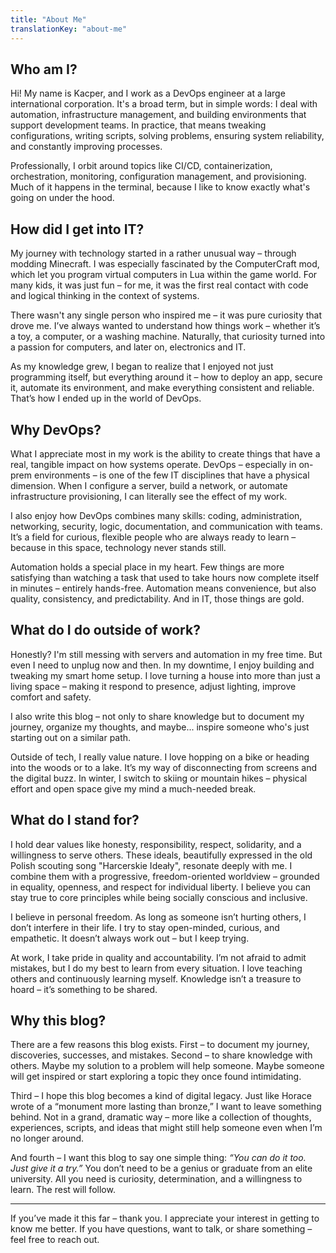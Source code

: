 ```yaml
---
title: "About Me"
translationKey: "about-me"
---
```


## Who am I?

Hi! My name is Kacper, and I work as a DevOps engineer at a large international corporation. It's a broad term, but in simple words: I deal with automation, infrastructure management, and building environments that support development teams. In practice, that means tweaking configurations, writing scripts, solving problems, ensuring system reliability, and constantly improving processes.

Professionally, I orbit around topics like CI/CD, containerization, orchestration, monitoring, configuration management, and provisioning. Much of it happens in the terminal, because I like to know exactly what's going on under the hood.

## How did I get into IT?

My journey with technology started in a rather unusual way – through modding Minecraft. I was especially fascinated by the ComputerCraft mod, which let you program virtual computers in Lua within the game world. For many kids, it was just fun – for me, it was the first real contact with code and logical thinking in the context of systems.

There wasn't any single person who inspired me – it was pure curiosity that drove me. I’ve always wanted to understand how things work – whether it’s a toy, a computer, or a washing machine. Naturally, that curiosity turned into a passion for computers, and later on, electronics and IT.

As my knowledge grew, I began to realize that I enjoyed not just programming itself, but everything around it – how to deploy an app, secure it, automate its environment, and make everything consistent and reliable. That’s how I ended up in the world of DevOps.

## Why DevOps?

What I appreciate most in my work is the ability to create things that have a real, tangible impact on how systems operate. DevOps – especially in on-prem environments – is one of the few IT disciplines that have a physical dimension. When I configure a server, build a network, or automate infrastructure provisioning, I can literally see the effect of my work.

I also enjoy how DevOps combines many skills: coding, administration, networking, security, logic, documentation, and communication with teams. It’s a field for curious, flexible people who are always ready to learn – because in this space, technology never stands still.

Automation holds a special place in my heart. Few things are more satisfying than watching a task that used to take hours now complete itself in minutes – entirely hands-free. Automation means convenience, but also quality, consistency, and predictability. And in IT, those things are gold.

## What do I do outside of work?

Honestly? I'm still messing with servers and automation in my free time. But even I need to unplug now and then. In my downtime, I enjoy building and tweaking my smart home setup. I love turning a house into more than just a living space – making it respond to presence, adjust lighting, improve comfort and safety.

I also write this blog – not only to share knowledge but to document my journey, organize my thoughts, and maybe... inspire someone who's just starting out on a similar path.

Outside of tech, I really value nature. I love hopping on a bike or heading into the woods or to a lake. It’s my way of disconnecting from screens and the digital buzz. In winter, I switch to skiing or mountain hikes – physical effort and open space give my mind a much-needed break.

## What do I stand for?

I hold dear values like honesty, responsibility, respect, solidarity, and a willingness to serve others. These ideals, beautifully expressed in the old Polish scouting song "Harcerskie Ideały", resonate deeply with me. I combine them with a progressive, freedom-oriented worldview – grounded in equality, openness, and respect for individual liberty. I believe you can stay true to core principles while being socially conscious and inclusive.

I believe in personal freedom. As long as someone isn’t hurting others, I don’t interfere in their life. I try to stay open-minded, curious, and empathetic. It doesn’t always work out – but I keep trying.

At work, I take pride in quality and accountability. I’m not afraid to admit mistakes, but I do my best to learn from every situation. I love teaching others and continuously learning myself. Knowledge isn’t a treasure to hoard – it’s something to be shared.

## Why this blog?

There are a few reasons this blog exists. First – to document my journey, discoveries, successes, and mistakes. Second – to share knowledge with others. Maybe my solution to a problem will help someone. Maybe someone will get inspired or start exploring a topic they once found intimidating.

Third – I hope this blog becomes a kind of digital legacy. Just like Horace wrote of a “monument more lasting than bronze,” I want to leave something behind. Not in a grand, dramatic way – more like a collection of thoughts, experiences, scripts, and ideas that might still help someone even when I’m no longer around.

And fourth – I want this blog to say one simple thing: *“You can do it too. Just give it a try.”* You don’t need to be a genius or graduate from an elite university. All you need is curiosity, determination, and a willingness to learn. The rest will follow.

---

If you’ve made it this far – thank you. I appreciate your interest in getting to know me better. If you have questions, want to talk, or share something – feel free to reach out.
